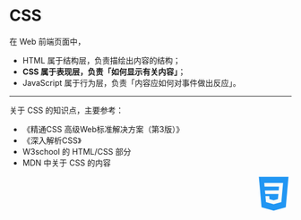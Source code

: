 # CSS

在 Web 前端页面中，

* HTML 属于结构层，负责描绘出内容的结构；
* **CSS 属于表现层，负责「如何显示有关内容」**；
* JavaScript 属于行为层，负责「内容应如何对事件做出反应」。

<hr>

关于 CSS 的知识点，主要参考：

* 《精通CSS 高级Web标准解决方案（第3版）》
* 《深入解析CSS》
* W3school 的 HTML/CSS 部分
* MDN 中关于 CSS 的内容

<div style="text-align: right">
  <svg t="1595038960277" class="icon" viewBox="0 0 1024 1024" version="1.1" xmlns="http://www.w3.org/2000/svg" p-id="837" width="64" height="64"><path d="M88.064 27.648l77.824 871.424L512 996.352l346.112-97.28 77.824-871.424z" fill="#2196F3" p-id="838"></path><path d="M771.072 312.32l-10.24 109.568-29.696 328.704L512 811.008l-220.16-60.416-14.336-172.032h107.52l7.168 89.088L512 700.416l119.808-32.768 16.384-148.48-375.808 1.024-11.264-101.376 395.264-4.096 8.192-108.544-413.696 1.024-7.168-101.376h536.576z" fill="#FAFAFA" p-id="839"></path></svg>
</div>
